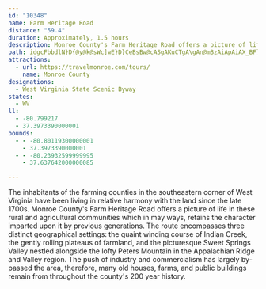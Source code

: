 ```yaml
---
id: "10348"
name: Farm Heritage Road
distance: "59.4"
duration: Approximately, 1.5 hours
description: Monroe County's Farm Heritage Road offers a picture of life in rural and agricultural communities which retains the character imparted upon it by previous generations.
path: idgcFbbdlN}D{@y@k@sWc]wE}D}CeBsBw@cASgAKuCTgA\gAn@mBzAiApAiAX_BF}Dq@mZcH{Cy@yB_AcCaB_RuRyEgEcd@c]cAaAiBsCgBwBoD{BgEeBcAS{CKcCd@uLjEsB`AqCdBaA^y@LcACyR{Ba[{F_BKyA?cQfAgHVwGYcDJyOfD_DRoFJuA`@_Al@yDbEm@ZoARcBSmC_B_Be@uHBcV`@sBXmI~ByEr@iCJeIBiB]}EqBmCuAi@s@m@kAoC_I_@i@i@_@y@QuQl@mDGyAe@s@k@iAaBmAmCq@}@gAa@_B?u@Yi@q@SaABw@b@iD@kBYgBmAqCqBaD}AkBmHgF{JaJcCaB}XcOwFkCic@iHaGw@oAByBTiPlE}C^ic@^kNDcBLy@R_B~@iAvAm@nAa@vAcCfKy@~BiAfBoBzAsBv@s@JmR`A}Dl@sBp@aKxEeTzFmCfAmDpBcWhT}BzCsFrLg@x@kAzAsBlBmCxAcBj@cBV_BFsBA_Fi@{@Jg@\m@t@Ux@GjAFx@vH|Vt@rEHxE[`E]dBi@|AuAjCcUvX}BjBcCrA_LzJoDfBiBb@sBLoLe@uB@uVhBeAI_Co@mByAeAyAWo@}Ka^mAsBmAs@kAWuQRcBGaBe@eBeA}@aAkAsBiAwCmAsB_B{AaB_AfBDbReAxAg@bBwA~@aBrA{E?iCSiCm@_DKaBCsAVkBh@_Aj@a@v@YnEw@l@WlHuFhAmAXq@X{AxBaQ@mB[kCmFqQ_AaCiBeDi@kBIiA?kAn@iKBkAIyA_@eByAaCm@kA_BgHsC_I_@mBDo@Ne@d@kA\[bBeArBkBzAy@lAaAnAsBTSvIeB`Dh@x@Ax@M|Aw@~AYrAHvD`A~@@t@It@W|@q@`E}Dz@qA^eBBgCo@aDiAcE}@oBe@m@k@_@aAWyCSeMS_ARy@^mCrDs@j@o@ZuARq@Gq@Si@_@g@k@i@sAWmDNsDhAuJp@kDlEcPLeBe@cE}BeL_@{C?eBDsA^eFn@gFB{@EaAm@cEmAuFUuCHiA^_BlEoJt@yB^cEG_ASeA_DeIsAgEOoBDeC^yBdAsE\{@r@cAjAeAfBiAnCqAhAU|Ao@r@y@t@mAr@{BxDqVBsJa@sD[eB_@y@e@[wDwB}@u@k@eAIe@JsBdA_DnFuJbBaFp@qCz@uEnAmETmBX_HO{O_@eB}AsDu@u@uBqAg@s@Ig@BeATsBz@aEp@}Bd@aAlD_@zF_AnB_AhBoBlDkGfGsI|FoLvC}G\qB\oGNm@rCeEr@gB^_CEkCWyAwBaGKmALeEIyAsCoQI{ABmANqAbBiId@mIXsAZq@jHsHxAoBfAwBzA{ElBsCx@uB^kC^yIKgBQ{@EeBL_AX_At@_At@e@bAU~@I|ALbBb@rGtDbBd@lCLbEi@dAe@vCeClAy@jPoHvFmFn@kA\{A`@sGl@mEf@_Cz@mBbFqId@gBBaAEeAeBeFmAaCkB_BcIoD_AsAYeBCoKL_At@sBfBqC`@aApBkHZaBNsB?mBE{AUsBiBkKY{BCqBhAoK?{Il@uHIeFDkAr@oFd@sBh@gA|DwEtJcKbBy@hFe@nAWfE}A|A}@zKuIjAqB\{AVgJBkAeTPqHXcBYiAy@g@q@[{@Uy@EeA^uCpAcERoBIwA_@sAe@s@}C_CwCiD{AyCi@_BUkAIqAEqF~@yHbAmD@y@[}@qIuG}UiMwIgGs@]aGu@sCKsBPsDr@_A@wFYy@M{@_@w@gAmEaKcCeIk@aAwBgCoCwEaF{DcEmA_ByAiA_B}@aCi@_CKgGm@uEK}ASiGHqBx@aJ@mAGqAeAgGK{AF_Ad@gCrDgKN}@DsAK{AYyAi@eAo@g@oAk@}VuJcCm@mBCiBXmGpCwA@_ASsI{EgCkBcAmAu@sA]gAe@wEY{@k@y@}@Yk@@y@P{GxB_BPwAQyIkD}@MaGQcDJmDVoBl@o@z@c@nAo@|@cD|C_@n@_A|Ci@x@a@Ra@Fi@Gg@WoGkJy@w@}C_Be@g@]cAIiA?yAHsAxAyI\uApOoYbAmCVgB?kAWmBe@sA_OmPkPcUcBoA{XeIoAg@wGgE_@Ko@EkAPoAf@oF~Cy@Ry@DyBQ_PuCmBy@yAkBcAkBi@sAe@sB]mDU}OqJZNAUiM?sF~M}|Bh@}CjD}Il@}Bb@oEFeBGaDcB}`@?uAXsC^qAn@mAhA{Aj@c@lAm@bV{HrAs@rAiArBoCpAyCjG}Th@_DByAOgC]}Ak@sAaVy\uAgC}@{CgQytAWaCEmCzCuuATyDj@mErH}a@AaDiAoL?kAT_BPu@v@mA~IsKd@_A`@mBR_CpIe{BPiBRmA|@eCbG{Jl@u@x@k@dBk@bAMnHKpBm@poAw{@l@m@d@y@h@eCDyBI_AsVqyAQsBIwBxF{eCHeJOuFYwDe@iDcA_FgAoDcJoTcd@qdA_C{Fw~@myCcAgCiMiVoBmEiAkDaHkXoCcJcd@qeAgBaG}Mei@e@uA_CqEoAiDYcByByXa@yCgA{Deq@muA_BmCiCmDgz@kaAuG{H{BkD}FoMaJkTuIiYiF}PsAcBmGoFmEeAeGy@ga@yG
attractions:
  - url: https://travelmonroe.com/tours/
    name: Monroe County
designations:
  - West Virginia State Scenic Byway
states:
  - WV
ll:
  - -80.799217
  - 37.3973390000001
bounds:
  - - -80.80119300000001
    - 37.3973390000001
  - - -80.23932599999995
    - 37.637642000000085

---
```


The inhabitants of the farming counties in the southeastern corner of West Virginia have been living in relative harmony with the land since the late 1700s. Monroe County's Farm Heritage Road offers a picture of life in these rural and agricultural communities which in may ways, retains the character imparted upon it by previous generations. The route encompasses three distinct geographical settings: the quaint winding course of Indian Creek, the gently rolling plateaus of farmland, and the picturesque Sweet Springs Valley nestled alongside the lofty Peters Mountain in the Appalachian Ridge and Valley region. The push of industry and commercialism has largely by-passed the area, therefore, many old houses, farms, and public buildings remain from throughout the county's 200 year history.

